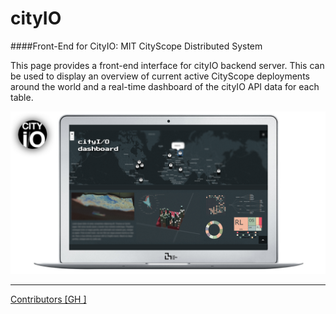 # cityIO
####Front-End for CityIO: MIT CityScope Distributed System

This page provides a front-end interface for cityIO backend server. This can be used to display an overview of current active CityScope deployments around the world and a real-time dashboard of the cityIO API data for each table. 



![alt text](/img/cityIOfe.png "cityIO frontend")

____
[Contributors [GH ]](https://github.com/CityScope/CS_CityIO_Frontend/graphs/contributors)